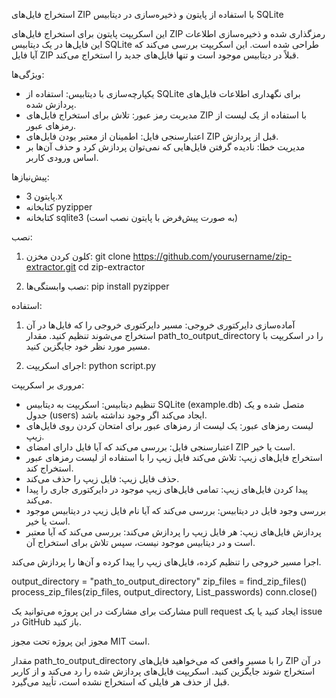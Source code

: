 استخراج فایل‌های ZIP با استفاده از پایتون و ذخیره‌سازی در دیتابیس SQLite

این اسکریپت پایتون برای استخراج فایل‌های ZIP رمزگذاری شده و ذخیره‌سازی اطلاعات این فایل‌ها در یک دیتابیس SQLite طراحی شده است. این اسکریپت بررسی می‌کند که آیا فایل ZIP قبلاً در دیتابیس موجود است و تنها فایل‌های جدید را استخراج می‌کند.

ویژگی‌ها:
- یکپارچه‌سازی با دیتابیس: استفاده از SQLite برای نگهداری اطلاعات فایل‌های پردازش شده.
- مدیریت رمز عبور: تلاش برای استخراج فایل‌های ZIP با استفاده از یک لیست از رمزهای عبور.
- اعتبارسنجی فایل: اطمینان از معتبر بودن فایل‌های ZIP قبل از پردازش.
- مدیریت خطا: نادیده گرفتن فایل‌هایی که نمی‌توان پردازش کرد و حذف آن‌ها بر اساس ورودی کاربر.

پیش‌نیازها:
- پایتون 3.x
- کتابخانه pyzipper
- کتابخانه sqlite3 (به صورت پیش‌فرض با پایتون نصب است)

نصب:
1. کلون کردن مخزن:
   git clone https://github.com/yourusername/zip-extractor.git
   cd zip-extractor

2. نصب وابستگی‌ها:
   pip install pyzipper

استفاده:
1. آماده‌سازی دایرکتوری خروجی:
   مسیر دایرکتوری خروجی را که فایل‌ها در آن استخراج می‌شوند تنظیم کنید. مقدار path_to_output_directory را در اسکریپت با مسیر مورد نظر خود جایگزین کنید.

2. اجرای اسکریپت:
   python script.py

مروری بر اسکریپت:
- تنظیم دیتابیس: اسکریپت به دیتابیس SQLite (example.db) متصل شده و یک جدول (users) ایجاد می‌کند اگر وجود نداشته باشد.
- لیست رمزهای عبور: یک لیست از رمزهای عبور برای امتحان کردن روی فایل‌های زیپ.
- اعتبارسنجی فایل: بررسی می‌کند که آیا فایل دارای امضای ZIP است یا خیر.
- استخراج فایل‌های زیپ: تلاش می‌کند فایل زیپ را با استفاده از لیست رمزهای عبور استخراج کند.
- حذف فایل زیپ: فایل زیپ را حذف می‌کند.
- پیدا کردن فایل‌های زیپ: تمامی فایل‌های زیپ موجود در دایرکتوری جاری را پیدا می‌کند.
- بررسی وجود فایل در دیتابیس: بررسی می‌کند که آیا نام فایل زیپ در دیتابیس موجود است یا خیر.
- پردازش فایل‌های زیپ: هر فایل زیپ را پردازش می‌کند: بررسی می‌کند که آیا معتبر است و در دیتابیس موجود نیست، سپس تلاش برای استخراج آن.

اجرا
مسیر خروجی را تنظیم کرده، فایل‌های زیپ را پیدا کرده و آن‌ها را پردازش می‌کند.

output_directory = "path_to_output_directory"
zip_files = find_zip_files()
process_zip_files(zip_files, output_directory, List_passwords)
conn.close()

مشارکت
برای مشارکت در این پروژه می‌توانید یک pull request ایجاد کنید یا یک issue در GitHub باز کنید.

مجوز
این پروژه تحت مجوز MIT است.

مقدار path_to_output_directory را با مسیر واقعی که می‌خواهید فایل‌های ZIP در آن استخراج شوند جایگزین کنید. اسکریپت فایل‌های پردازش شده را رد می‌کند و از کاربر قبل از حذف هر فایلی که استخراج نشده است، تأیید می‌گیرد.

